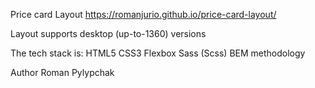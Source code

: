 
Price card Layout
https://romanjurio.github.io/price-card-layout/

Layout supports desktop (up-to-1360) versions

The tech stack is:
HTML5
CSS3
Flexbox
Sass (Scss)
BEM methodology


Author
Roman Pylypchak
